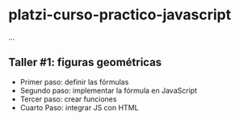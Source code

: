 # platzi-curso-practico-javascript

...

## Taller #1: figuras geométricas

- Primer paso: definir las fórmulas
- Segundo paso: implementar la fórmula en JavaScript
- Tercer paso: crear funciones
- Cuarto Paso: integrar JS con HTML